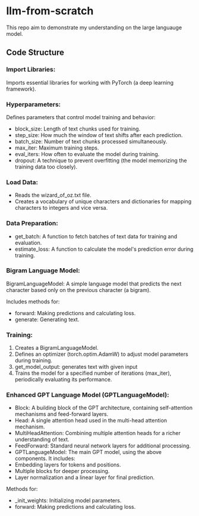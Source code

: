 # llm-from-scratch

This repo aim to demonstrate my understanding on the large languauge model.

## Code Structure

### Import Libraries:

Imports essential libraries for working with PyTorch (a deep learning framework).

### Hyperparameters:

Defines parameters that control model training and behavior:
- block_size: Length of text chunks used for training.
- step_size: How much the window of text shifts after each prediction.
- batch_size: Number of text chunks processed simultaneously.
- max_iter: Maximum training steps.
- eval_iters: How often to evaluate the model during training.
- dropout: A technique to prevent overfitting (the model memorizing the training data too closely).

### Load Data:

- Reads the wizard_of_oz.txt file.
- Creates a vocabulary of unique characters and dictionaries for mapping characters to integers and vice versa.

### Data Preparation:

- get_batch: A function to fetch batches of text data for training and evaluation.
- estimate_loss: A function to calculate the model's prediction error during training.

### Bigram Language Model:

BigramLanguageModel: A simple language model that predicts the next character based only on the previous character (a bigram).

Includes methods for:
- forward: Making predictions and calculating loss.
- generate: Generating text.

### Training:

1. Creates a BigramLanguageModel.
2. Defines an optimizer (torch.optim.AdamW) to adjust model parameters during training.
3. get_model_output: generates text with given input
4. Trains the model for a specified number of iterations (max_iter), periodically evaluating its performance.

### Enhanced GPT Language Model (GPTLanguageModel):

- Block: A building block of the GPT architecture, containing self-attention mechanisms and feed-forward layers.
- Head: A single attention head used in the multi-head attention mechanism.
- MultiHeadAttention: Combining multiple attention heads for a richer understanding of text.
- FeedForward: Standard neural network layers for additional processing.
- GPTLanguageModel: The main GPT model, using the above components. It includes:
- Embedding layers for tokens and positions.
- Multiple blocks for deeper processing.
- Layer normalization and a linear layer for final prediction.

Methods for:
- _init_weights: Initializing model parameters.
- forward: Making predictions and calculating loss.
